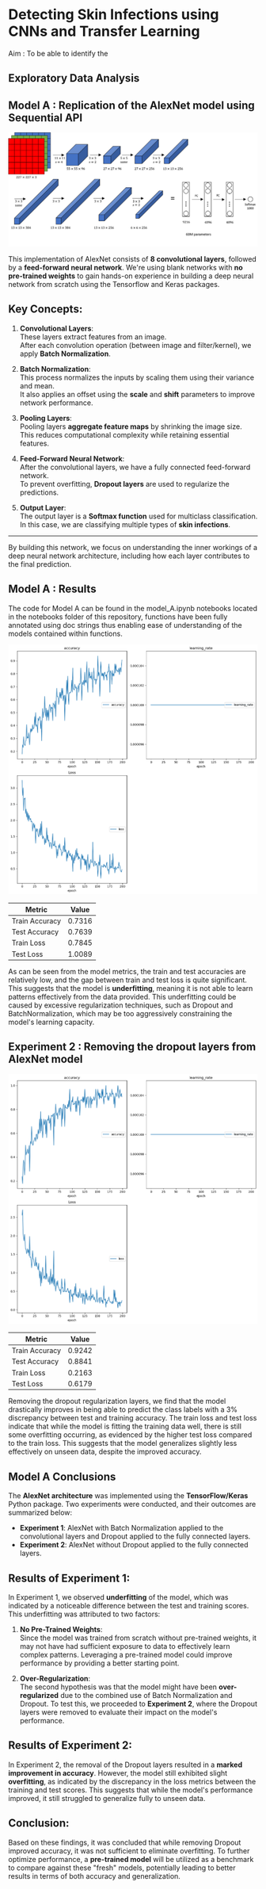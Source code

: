 # Detecting Skin Infections using CNNs and Transfer Learning 

Aim : To be able to identify the 

## Exploratory Data Analysis

## Model A : Replication of the AlexNet model using Sequential API 
![Figure 1: Diagram of AlexNet model](image.png)

This implementation of AlexNet consists of **8 convolutional layers**, followed by a **feed-forward neural network**. We're using blank networks with **no pre-trained weights** to gain hands-on experience in building a deep neural network from scratch using the Tensorflow and Keras packages.

## Key Concepts:

1. **Convolutional Layers**:  
   These layers extract features from an image.  
   After each convolution operation (between image and filter/kernel), we apply **Batch Normalization**.

2. **Batch Normalization**:  
   This process normalizes the inputs by scaling them using their variance and mean.  
   It also applies an offset using the **scale** and **shift** parameters to improve network performance.

3. **Pooling Layers**:  
   Pooling layers **aggregate feature maps** by shrinking the image size.  
   This reduces computational complexity while retaining essential features.

4. **Feed-Forward Neural Network**:  
   After the convolutional layers, we have a fully connected feed-forward network.  
   To prevent overfitting, **Dropout layers** are used to regularize the predictions.

5. **Output Layer**:  
   The output layer is a **Softmax function** used for multiclass classification.  
   In this case, we are classifying multiple types of **skin infections**.

---

By building this network, we focus on understanding the inner workings of a deep neural network architecture, including how each layer contributes to the final prediction.


## Model A : Results

The code for Model A can be found in the model_A.ipynb notebooks located in the notebooks folder of this repository, functions have been fully annotated using doc strings thus enabling ease of understanding of the models contained within functions.

![Figure 2 : Learning curves to asses change of loss, accuracy and learning rate ](image-1.png)


| Metric             | Value                      |
|--------------------|----------------------------|
| Train Accuracy      | 0.7316                     |
| Test Accuracy       | 0.7639                     |
| Train Loss          | 0.7845                     |
| Test Loss           | 1.0089                     |

As can be seen from the model metrics, the train and test accuracies are relatively low, and the gap between train and test loss is quite significant. This suggests that the model is **underfitting**, meaning it is not able to learn patterns effectively from the data provided. This underfitting could be caused by excessive regularization techniques, such as Dropout and BatchNormalization, which may be too aggressively constraining the model's learning capacity.

## Experiment 2 : Removing the dropout layers from AlexNet model

![Figure 3 : Learning curves to asses change of loss, accuracy and learning rate without dropout regularization](image-2.png)

| Metric            | Value                      |
|-------------------|----------------------------|
| Train Accuracy     | 0.9242                     |
| Test Accuracy      | 0.8841                     |
| Train Loss         | 0.2163                     |
| Test Loss          | 0.6179                     |

Removing the dropout regularization layers, we find that the model drastically improves in being able to predict the class labels with a 3% discrepancy between test and training accuracy. The train loss and test loss indicate that while the model is fitting the training data well, there is still some overfitting occurring, as evidenced by the higher test loss compared to the train loss. This suggests that the model generalizes slightly less effectively on unseen data, despite the improved accuracy.

## Model A Conclusions 

The **AlexNet architecture** was implemented using the **TensorFlow/Keras** Python package. Two experiments were conducted, and their outcomes are summarized below:

- **Experiment 1**: AlexNet with Batch Normalization applied to the convolutional layers and Dropout applied to the fully connected layers.
- **Experiment 2**: AlexNet without Dropout applied to the fully connected layers.

## Results of Experiment 1:
In Experiment 1, we observed **underfitting** of the model, which was indicated by a noticeable difference between the test and training scores. This underfitting was attributed to two factors:

1. **No Pre-Trained Weights**:  
   Since the model was trained from scratch without pre-trained weights, it may not have had sufficient exposure to data to effectively learn complex patterns. Leveraging a pre-trained model could improve performance by providing a better starting point.

2. **Over-Regularization**:  
   The second hypothesis was that the model might have been **over-regularized** due to the combined use of Batch Normalization and Dropout. To test this, we proceeded to **Experiment 2**, where the Dropout layers were removed to evaluate their impact on the model's performance.

## Results of Experiment 2:
In Experiment 2, the removal of the Dropout layers resulted in a **marked improvement in accuracy**. However, the model still exhibited slight **overfitting**, as indicated by the discrepancy in the loss metrics between the training and test scores. This suggests that while the model's performance improved, it still struggled to generalize fully to unseen data.

## Conclusion:
Based on these findings, it was concluded that while removing Dropout improved accuracy, it was not sufficient to eliminate overfitting. To further optimize performance, a **pre-trained model** will be utilized as a benchmark to compare against these "fresh" models, potentially leading to better results in terms of both accuracy and generalization.
